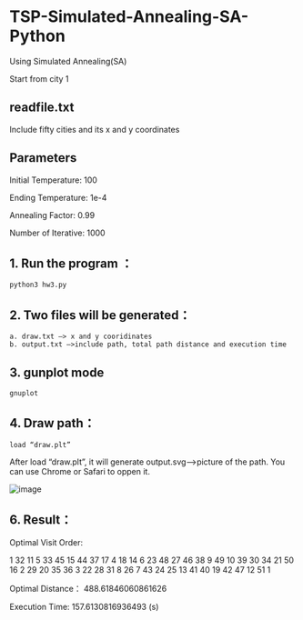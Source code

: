 # TSP-Simulated-Annealing-SA-Python

Using Simulated Annealing(SA) 

Start from city 1

## readfile.txt

Include fifty cities and its x and y coordinates

## Parameters

Initial Temperature: 100

Ending Temperature: 1e-4

Annealing Factor: 0.99

Number of Iterative: 1000


## 1. Run the program ：
	python3 hw3.py

## 2. Two files will be generated：
 	a. draw.txt —> x and y cooridinates
	b. output.txt —>include path, total path distance and execution time

## 3. gunplot mode
	gnuplot

## 4. Draw path：
	load “draw.plt”
After load “draw.plt”, it will generate output.svg-->picture of the path. You can use Chrome or Safari to oppen it.

![image](https://github.com/tommy3713/tommy/blob/main/example.png)

## 6. Result：
Optimal Visit Order: 

1  32  11  5  33  45  15  44  37  17  4  18  14  6  23  48  27  46  38  9  49  10  39  30  34  21  50  16  2  29  20  35  36  3  22  28  31  8  26  7  43  24  25  13  41  40  19  42  47  12  51  1  

Optimal Distance：  488.61846060861626

Execution Time:  157.6130816936493  (s)
